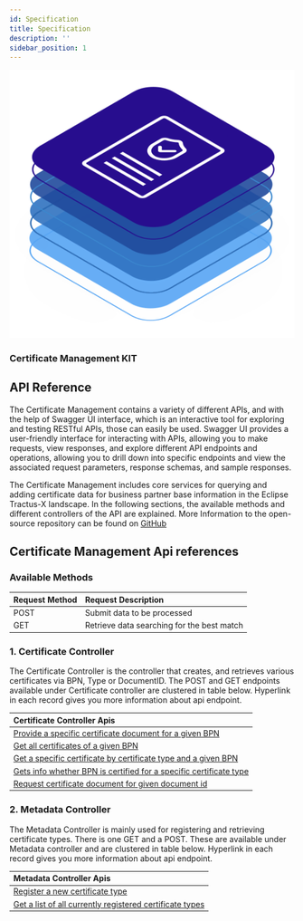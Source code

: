 ```yaml
---
id: Specification
title: Specification
description: ''
sidebar_position: 1
---
```


![Certificate Management kit banner](/img/kit-icons/certificate-kit-icon.svg)

### Certificate Management KIT

## API Reference

The Certificate Management contains a variety of different APIs, and with the help of Swagger UI interface, which is an interactive tool for exploring and testing RESTful APIs, those can easily be used.
Swagger UI provides a user-friendly interface for interacting with APIs, allowing you to make requests, view responses, and explore different API endpoints and operations,
allowing you to drill down into specific endpoints and view the associated request parameters, response schemas, and sample responses.

The Certificate Management includes core services for querying and adding certificate data for business partner base information in the Eclipse Tractus-X landscape.
In the following sections, the available methods and different controllers of the API are explained.
More Information to the open-source repository can be found on [GitHub](https://github.com/eclipse-tractusx/bpdm-certificate-management)

## Certificate Management Api references

### Available Methods

| Request Method | Request Description |
| :----------- |:---|
| POST| Submit data to be processed |
| GET | Retrieve data searching for the best match |

### 1. Certificate Controller

The Certificate Controller is the controller that creates, and retrieves various certificates via BPN, Type or DocumentID. The POST and GET endpoints  
available under Certificate controller are clustered in table below. Hyperlink in each record gives you more information about api endpoint.

| Certificate Controller Apis |
|:---|
| [Provide a specific certificate document for a given BPN](https://app.swaggerhub.com/apis/eclipse-tractusx-bot/bpdm-certificate-management/0.0.4-SNAPSHOT#/certificate-controller/setCertificateDocument) |
| [Get all certificates of a given BPN](https://app.swaggerhub.com/apis/eclipse-tractusx-bot/bpdm-certificate-management/0.0.4-SNAPSHOT#/certificate-controller/getCertificatesByBpnPaginated) |
| [Get a specific certificate by certificate type and a given BPN](https://app.swaggerhub.com/apis/eclipse-tractusx-bot/bpdm-certificate-management/0.0.4-SNAPSHOT#/certificate-controller/getCertificateByTypeAndBpnPaginated) |
| [Gets info whether BPN is certified for a specific certificate type](https://app.swaggerhub.com/apis/eclipse-tractusx-bot/bpdm-certificate-management/0.0.4-SNAPSHOT#/certificate-controller/checkCertificateByBpnAndType) |
| [Request certificate document for given document id](https://app.swaggerhub.com/apis/eclipse-tractusx-bot/bpdm-certificate-management/0.0.4-SNAPSHOT#/certificate-controller/retrieveCertificateDocument) |

### 2. Metadata Controller

The Metadata Controller is mainly used for registering and retrieving certificate types. There is one GET and a POST.
These are available under Metadata controller and are clustered in table below. Hyperlink in each record gives you more information about api endpoint.

| Metadata Controller Apis |  
| :--- |
| [Register a new certificate type](https://app.swaggerhub.com/apis/eclipse-tractusx-bot/bpdm-certificate-management/0.0.4-SNAPSHOT#/metadata-controller/setCertificateType) |
| [Get a list of all currently registered certificate types](https://app.swaggerhub.com/apis/eclipse-tractusx-bot/bpdm-certificate-management/0.0.4-SNAPSHOT#/metadata-controller/getCertificateTypes) |
